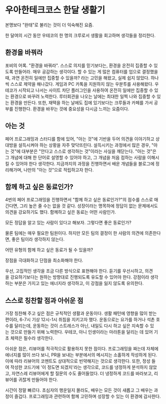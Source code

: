 # 우아한테크코스 한달 생활기

본명보다 "완태"로 불리는 것이 더 익숙해진 요즘.

한 달여의 시간 동안 우테코의 한 명의 크루로서 생활을 회고하며 생각들을 정리한다.

## 환경을 바꿔라

포비의 어록. "환경을 바꿔라". 스스로 의지를 믿기보다는, 환경을 온전히 집중할 수 있도록 만들어라. 매우 공감하는 생각이다. 할 수 있는 게 많은 컴퓨터를 업으로 결정했을 때, 과연 온전히 일에만 집중할 수 있을까? 라는 고민을 해왔고, 실제 쉽지 않았다. 하나씩 스스로 제약을 해나갔다. 게임과 PC 카톡을 지원하지 않는 우분투를 사용해왔다. 우테코가 시작되고 나서는 사이트 차단 플러그인을 사용하여 온전히 일에만 집중할 수 있는 환경으로 바꾸려 노력한다. 루터회관을 나오는 날에는 최대한 일찍 나와 집중할 수 있는 환경을 만든다. 또한, 재택을 하는 날에도 집에 있기보다는 크루들과 카페를 가서 공부를 진행한다. 환경을 바꾸는 것에 중요성을 다시금 느끼는 요즘이다.

## 아는 것

페어 프로그래밍과 스터디를 함에 있어, "아는 것"에 기반을 두어 의견을 이야기하고 상대방을 설득시켜야 하는 상황을 자주 맞닥뜨린다. 설득시키는 과정에서 많은 경우, "아는 것"에 대부분은 "안다고 스스로 생각하는 것"이라는 사실을 깨닫는다. "아는 것"은 그 개념에 대해 한 단어로 설명할 수 있어야 하고, 그 개념을 처음 접하는 사람을 이해시킬 수 있어야 한다 생각한다. 지금까지의 과정을 진행하면서 배운 개념들을 블로그에 정리해가며, 나만의 "아는 것"으로 적립하고자 한다.

## 함께 하고 싶은 동료인가?

4번의 페어 프로그래밍을 진행하면서 "함께 하고 싶은 동료인가?"의 점수를 스스로 매긴다면, 그리 높은 줄 수는 없을 것 같다. 성장이라는 명목하에 정답이 없는 문제에서도 의견을 강요하기도 했다. 함께하고 싶은 동료는 어떤 사람인가.

모든 정답을 알고 있는 사람이 있다고 해보자. 그렇다면 좋은 동료인가?

물론 팀에는 매우 필요한 팀원이다. 하지만 모든 팀의 결정이 한 사람의 의견에 의존한다면, 좋은 팀이라 생각하지 않는다.

어떤 유형의 함께 하고 싶은 동료가 될 수 있을까?

장점을 극대화하고 단점을 최소화해야 한다.

우선, 고집적인 생각을 조금 다른 방식으로 표현해야 한다. 듣기를 우선시하고, 의견을 강요하기보다는 원하는 방향대로 진행되도록 유도할 수 있어야 한다. 강점이라 생각하는 부분은 가지고 있는 에너지라 생각하고, 이 강점을 잃지 않도록 유의한다.

## 스스로 칭찬할 점과 아쉬운 점

가장 칭찬해 주고 싶은 점은 규칙적인 생활과 운동이다. 생활 패턴에 영향을 많이 받는 편이라, 6-7시 기상 12시-1시 취침을 지키고자 했다. 운동으로는 요가를 하거나 석촌 호수를 달리는데, 운동하는 것이 스트레스가 아닌, 내일도 다시 하고 싶은 지속할 수 있는 것으로 만들기 위해 노력한다. 우테코, 아니 인생이라는 마라톤을 달리는 데 있어 기초 체력은 필수라 생각한다.

아쉬운 점은, 리뷰어를 적극적으로 활용하지 못한 점이다. 프로그래밍을 짜는데 자체에 에너지를 많이 쓰다 보니, PR을 보내는 부분에서의 메시지는 소홀하게 작성하게 된다. 이에 따라 리뷰어의 코멘트도 상대적으로 빈약해지는 것으로 생각한다. 또한, 정성 들여 작성한 코드기에 '이 정도면 되겠지'라는 생각으로, 코드를 냉정하게 분석하지 않았고, 자연스레 리뷰어에게 할 질문의 수도 줄어들었다. 더 냉정하게 코드를 바라보고, 리뷰어를 귀찮게 만들어야 한다.


시간이 정말 빠르다. 초심자의 행운일지 몰라도, 배우는 모든 것이 새롭고 그 배우는 과정이 즐겁다. 프로그래밍과 관련하여 함께 고민하며 성장할 수 있는 이 환경에 감사한다.
